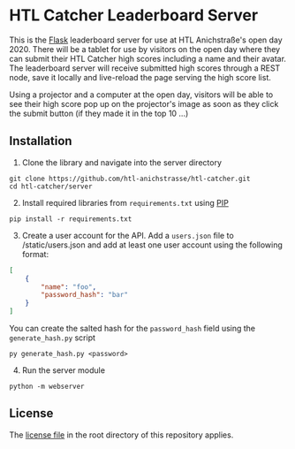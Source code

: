 # HTL Catcher Leaderboard Server

This is the [Flask](http://flask.palletsprojects.com/en/1.1.x/) leaderboard server for use at HTL Anichstraße's open day 2020. There will be a tablet for use by visitors on the open day where they can submit their HTL Catcher high scores including a name and their avatar. The leaderboard server will receive submitted high scores through a REST node, save it locally and live-reload the page serving the high score list.

Using a projector and a computer at the open day, visitors will be able to see their high score pop up on the projector's image as soon as they click the submit button (if they made it in the top 10 ...)

## Installation

1. Clone the library and navigate into the server directory

```
git clone https://github.com/htl-anichstrasse/htl-catcher.git
cd htl-catcher/server
```

2. Install required libraries from `requirements.txt` using [PIP](https://pypi.org/project/pip/)
```
pip install -r requirements.txt
```

3. Create a user account for the API. Add a `users.json` file to /static/users.json and add at least one user account using the following format:
```json
[
    {
        "name": "foo",
        "password_hash": "bar"
    }
]
```
You can create the salted hash for the `password_hash` field using the `generate_hash.py` script

```
py generate_hash.py <password>
```

4. Run the server module
```
python -m webserver
```

## License

The [license file](https://github.com/htl-anichstrasse/htl-catcher/blob/master/LICENSE) in the root directory of this repository applies.